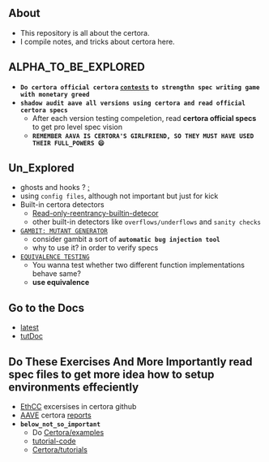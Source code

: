 ## About
- This repository is all about the certora.
- I compile notes, and tricks about certora here.

## ALPHA_TO_BE_EXPLORED
- **`Do certora official certora` [`contests`](https://www.certora.com/leaderboard#check-how-to-do-contests-here) `to strengthn spec writing game with monetary greed`**
- **`shadow audit aave all versions using certora and read official certora specs`**
  - After each version testing compeletion, read **certora official specs** to get pro level spec vision
  - **`REMEMBER AAVA IS CERTORA'S GIRLFRIEND, SO THEY MUST HAVE USED THEIR FULL_POWERS 😄`**



## Un_Explored
- ghosts and hooks ? [;](https://docs.certora.com/en/latest/docs/cvl/ghosts.html)
- using `config files`, although not important but just for kick
- Built-in certora detectors
  - [Read-only-reentrancy-builtin-detecor](https://docs.certora.com/en/latest/docs/cvl/builtin.html#read-only-reentrancy-detection-viewreentrancy)
  - other built-in detectors like `overflows/underflows` and `sanity checks`
- [`GAMBIT: MUTANT GENERATOR`](https://docs.certora.com/en/latest/docs/gambit/index.html)
    - consider gambit a sort of **`automatic bug injection tool`**
    - why to use it? in order to verify specs
- [`EQUIVALENCE TESTING`](https://docs.certora.com/en/latest/docs/equiv-check/index.html)
  - You wanna test whether two different function implementations behave same?
  - **use equivalence**

## Go to the Docs 
- [latest](https://docs.certora.com/en/latest/)
- [tutDoc](https://docs.certora.com/projects/tutorials/en/latest/)

## Do These Exercises And More Importantly read spec files to get more idea how to setup environments effeciently
- [EthCC](https://github.com/Certora/Tutorials/tree/michael/ethcc/EthCC/) excersises in certora github
- [AAVE](https://www.youtube.com/watch?v=c8ZwKAvaiR0&list=PLKtu7wuOMP9WOLJNPafbrd0lehfc7yxso) certora [reports](https://github.com/Certora/aave-token-v3)
- **`below_not_so_important`**
  - Do [Certora/examples](https://github.com/Certora/Examples)
  - [tutorial-code](https://github.com/Certora/tutorials-code/tree/master)
  - [Certora/tutorials](https://github.com/Certora/Tutorials/)
